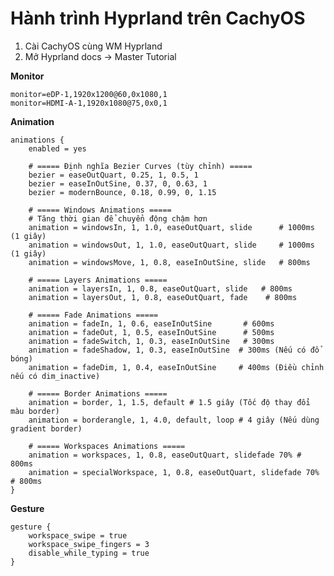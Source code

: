 # Hành trình Hyprland trên CachyOS

1. Cài CachyOS cùng WM Hyprland
2. Mở Hyprland docs -> Master Tutorial

**Monitor**

	monitor=eDP-1,1920x1200@60,0x1080,1
	monitor=HDMI-A-1,1920x1080@75,0x0,1

**Animation** 

    animations {
        enabled = yes

        # ===== Định nghĩa Bezier Curves (tùy chỉnh) =====
        bezier = easeOutQuart, 0.25, 1, 0.5, 1
        bezier = easeInOutSine, 0.37, 0, 0.63, 1
        bezier = modernBounce, 0.18, 0.99, 0, 1.15

        # ===== Windows Animations =====
        # Tăng thời gian để chuyển động chậm hơn
        animation = windowsIn, 1, 1.0, easeOutQuart, slide      # 1000ms (1 giây)
        animation = windowsOut, 1, 1.0, easeOutQuart, slide     # 1000ms (1 giây)
        animation = windowsMove, 1, 0.8, easeInOutSine, slide   # 800ms

        # ===== Layers Animations =====
        animation = layersIn, 1, 0.8, easeOutQuart, slide   # 800ms
        animation = layersOut, 1, 0.8, easeOutQuart, fade    # 800ms

        # ===== Fade Animations =====
        animation = fadeIn, 1, 0.6, easeInOutSine       # 600ms
        animation = fadeOut, 1, 0.5, easeInOutSine      # 500ms
        animation = fadeSwitch, 1, 0.3, easeInOutSine   # 300ms
        animation = fadeShadow, 1, 0.3, easeInOutSine  # 300ms (Nếu có đổ bóng)
        animation = fadeDim, 1, 0.4, easeInOutSine     # 400ms (Điều chỉnh nếu có dim_inactive)

        # ===== Border Animations =====
        animation = border, 1, 1.5, default # 1.5 giây (Tốc độ thay đổi màu border)
        animation = borderangle, 1, 4.0, default, loop # 4 giây (Nếu dùng gradient border)

        # ===== Workspaces Animations =====
        animation = workspaces, 1, 0.8, easeOutQuart, slidefade 70% # 800ms
        animation = specialWorkspace, 1, 0.8, easeOutQuart, slidefade 70% # 800ms
    }

**Gesture**

    gesture {
        workspace_swipe = true
        workspace_swipe_fingers = 3
        disable_while_typing = true
    }

